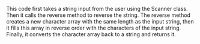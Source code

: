 This code first takes a string input from the user using the Scanner class. 
Then it calls the reverse method to reverse the string. 
The reverse method creates a new character array with the same length as the input string, 
then it fills this array in reverse order with the characters of the input string. 
Finally, it converts the character array back to a string and returns it.
